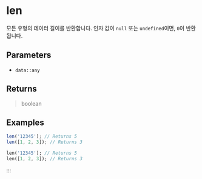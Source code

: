 # len <Lang dart js />

모든 유형의 데이터 길이를 반환합니다. 인자 값이 `null` 또는 `undefined`이면, `0`이 반환됩니다.

## Parameters

- `data::any`

## Returns

> boolean

## Examples

```javascript [JavaScript]
len('12345'); // Returns 5
len([1, 2, 3]); // Returns 3
```

```dart [Dart]
len('12345'); // Returns 5
len([1, 2, 3]); // Returns 3
```

:::
